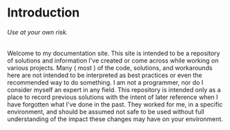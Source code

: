 # Introduction

###### Use at your own risk.

Welcome to my documentation site. This site is intended to be a repository of solutions and information I've created or come across while working on various projects. Many \( most \) of the code, solutions, and workarounds here are not intended to be interpreted as best practices or even the recommended way to do something. I am not a programmer, nor do I consider myself an expert in any field. This repository is intended only as a place to record previous solutions with the intent of later reference when I have forgotten what I've done in the past. They worked for me, in a specific environment, and should be assumed not safe to be used without full understanding of the impact these changes may have on your environment. 



